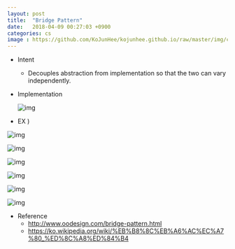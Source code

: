 ```yaml
---
layout: post
title:  "Bridge Pattern"
date:   2018-04-09 00:27:03 +0900
categories: cs
image : https://github.com/KoJunHee/kojunhee.github.io/raw/master/img/cs_img.jpg
---
```




- Intent

  - Decouples abstraction from implementation so that the two can vary independently.

- Implementation

  ![img](https://github.com/KoJunHee/kojunhee.github.io/raw/master/img/bridgee.png)


- EX )

![img](https://github.com/KoJunHee/kojunhee.github.io/raw/master/img/b01.png)

![img](https://github.com/KoJunHee/kojunhee.github.io/raw/master/img/b02.png)

![img](https://github.com/KoJunHee/kojunhee.github.io/raw/master/img/b03.png)

![img](https://github.com/KoJunHee/kojunhee.github.io/raw/master/img/b04.png)

![img](https://github.com/KoJunHee/kojunhee.github.io/raw/master/img/b05.png)

![img](https://github.com/KoJunHee/kojunhee.github.io/raw/master/img/b06.png)



- Reference
  - <http://www.oodesign.com/bridge-pattern.html>
  - <https://ko.wikipedia.org/wiki/%EB%B8%8C%EB%A6%AC%EC%A7%80_%ED%8C%A8%ED%84%B4>





